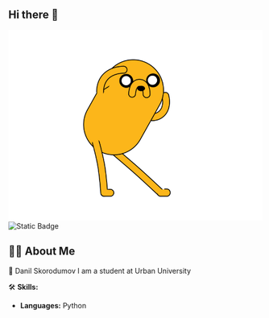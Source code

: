 ## Hi there 👋

<img src="https://github.com/DanilSkorodumov/DanilSkorodumov/blob/main/1573477544_di6xe6z9T.gif" alt="The Unlimited" width="600">


<img alt="Static Badge" src="https://img.shields.io/badge/py-python-green?logo=python">


## 🙋‍♂️ About Me

🚀 Danil Skorodumov
 I am a student at Urban University

 🛠️ **Skills:**
- **Languages:** Python
